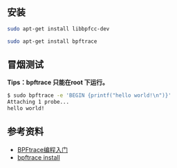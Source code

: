 ## 安装

```bash
sudo apt-get install libbpfcc-dev

sudo apt-get install bpftrace
```



## 冒烟测试

**Tips：bpftrace 只能在root 下运行。**

```bash
$ sudo bpftrace -e 'BEGIN {printf("hello world!\n")}' 
Attaching 1 probe...
hello world!
```





## 参考资料

* [BPFtrace编程入门](https://mp.weixin.qq.com/s?__biz=MzI3NzA5MzUxNA==&mid=2664611735&idx=1&sn=4daac15114c26c89843afdf59e4c2e60&chksm=f04d9272c73a1b64bf9ca2b29aa806811c4ac74fd1819015f7e0f5b0e59ecce48ee3630e5a37&exportkey=AeCHcILlhpa8JR57MJ2pxJc%3D&acctmode=0&pass_ticket=xQMxo4zoKJDKywiEBIzGXuh8HyB0V7EEdpVjGWno1gUUPycaY%2FexmN8ibcdbKzIv&wx_header=0#rd)
* [bpftrace install](https://github.com/iovisor/bpftrace/blob/master/INSTALL.md)



